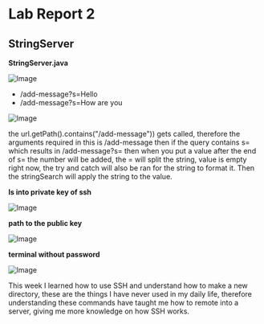 # Lab Report 2

## StringServer

**StringServer.java**

![Image](https://github.com/ChrisXaysanasith/cse15l-lab-reports/assets/26499648/f9d5c42b-8156-4262-bd4d-6466f5d04570)

* /add-message?s=Hello
* /add-message?s=How are you

![Image](https://github.com/ChrisXaysanasith/cse15l-lab-reports/assets/26499648/4c044a7c-dcee-4cb7-8254-601a3896ba16)

the url.getPath().contains("/add-message")) gets called, therefore the arguments required in this is /add-message then if the query contains s= which results in /add-message?s= then when you put a value after the end of s= 
the number will be added, the = will split the string, value is empty right now, the try and catch will also be ran for the string to format it. Then the stringSearch will apply the string to the value.

**ls into private key of ssh**

![Image](https://github.com/ChrisXaysanasith/cse15l-lab-reports/assets/26499648/287e650b-6183-447d-86a2-5d2a7263148c)

**path to the public key**

![Image](https://github.com/ChrisXaysanasith/cse15l-lab-reports/assets/26499648/30eefa7e-8971-4860-9724-59325b3069d4)

**terminal without password**

![Image](https://github.com/ChrisXaysanasith/cse15l-lab-reports/assets/26499648/547d9c18-e737-43ab-b10d-eadcc61f3ef6)

This week I learned how to use SSH and understand how to make a new directory, these are the things I have never used in my daily life, therefore understanding these commands have taught me how to remote into a server, giving me more knowledge on how SSH works.
